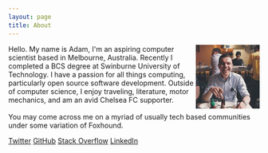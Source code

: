 ```yaml
---
layout: page
title: About
---
```

<img src="portrait.jpg" class="profile-picture" width="128" align="right">

Hello. My name is Adam, I'm an aspiring computer scientist based in Melbourne, Australia. Recently I completed a BCS degree at Swinburne University of Technology. I have a passion for all things computing, particularly open source software development. Outside of computer science, I enjoy traveling, literature, motor mechanics, and am an avid Chelsea FC supporter.
<br />
<br />
You may come across me on a myriad of usually tech based communities under some variation of Foxhound.

[Twitter](https://twitter.com/adammiritis)
[GitHub](https://github.com/Foxh0und)
[Stack Overflow](https://stackoverflow.com/users/5353034/foxhound)
[LinkedIn](https://www.linkedin.com/in/adam-miritis-006938a7/)
